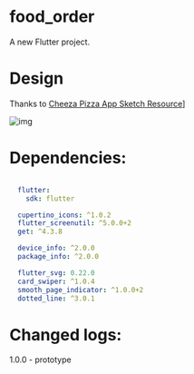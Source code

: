 # food_order

A new Flutter project.

# Design

Thanks to [Cheeza Pizza App Sketch Resource](https://www.sketchappsources.com/free-source/3486-cheeza-pizza-app-sketch-freebie-resource.html)]

![img](https://www.sketchappsources.com/resources/source-image/cheezza-pizza-app.jpg)

# Dependencies:

```yaml

  flutter:
    sdk: flutter

  cupertino_icons: ^1.0.2
  flutter_screenutil: ^5.0.0+2
  get: ^4.3.8

  device_info: ^2.0.0
  package_info: ^2.0.0

  flutter_svg: 0.22.0
  card_swiper: ^1.0.4
  smooth_page_indicator: ^1.0.0+2
  dotted_line: ^3.0.1
```



# Changed logs:

1.0.0 - prototype